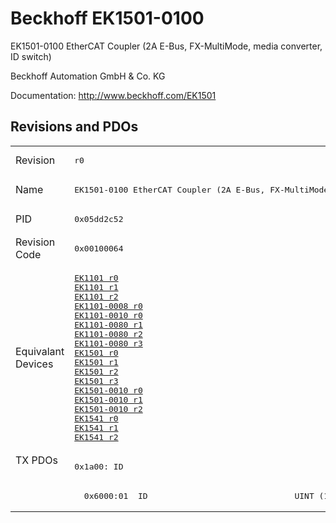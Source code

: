 # Beckhoff EK1501-0100

EK1501-0100 EtherCAT Coupler (2A E-Bus, FX-MultiMode, media converter, ID switch)

Beckhoff Automation GmbH & Co. KG

Documentation: <a href="http://www.beckhoff.com/EK1501">http://www.beckhoff.com/EK1501</a>

## Revisions and PDOs
<table>
<tr >
<td class="first">Revision</td>
<td ><pre>r0</pre></td>
</tr>
<tr >
<td class="first">Name</td>
<td ><pre>EK1501-0100 EtherCAT Coupler (2A E-Bus, FX-MultiMode, media converter, ID switch)</pre></td>
</tr>
<tr >
<td class="first">PID</td>
<td ><pre>0x05dd2c52</pre></td>
</tr>
<tr >
<td class="first">Revision Code</td>
<td ><pre>0x00100064</pre></td>
</tr>
<tr >
<td class="first">Equivalant Devices</td>
<td ><pre><a href="EK1101">EK1101 r0</a><br/><a href="EK1101">EK1101 r1</a><br/><a href="EK1101">EK1101 r2</a><br/><a href="EK1101-0008">EK1101-0008 r0</a><br/><a href="EK1101-0010">EK1101-0010 r0</a><br/><a href="EK1101-0080">EK1101-0080 r1</a><br/><a href="EK1101-0080">EK1101-0080 r2</a><br/><a href="EK1101-0080">EK1101-0080 r3</a><br/><a href="EK1501">EK1501 r0</a><br/><a href="EK1501">EK1501 r1</a><br/><a href="EK1501">EK1501 r2</a><br/><a href="EK1501">EK1501 r3</a><br/><a href="EK1501-0010">EK1501-0010 r0</a><br/><a href="EK1501-0010">EK1501-0010 r1</a><br/><a href="EK1501-0010">EK1501-0010 r2</a><br/><a href="EK1541">EK1541 r0</a><br/><a href="EK1541">EK1541 r1</a><br/><a href="EK1541">EK1541 r2</a></pre></td>
</tr>
<tr class="txpdo pdosection">
<td class="first" rowspan=2 valign=top>TX PDOs</td>
<td><pre>0x1a00: ID</pre></td>
<td></td>
</tr>
<tr class="txpdo">
<td ><pre>  0x6000:01  ID                              UINT (16 bits)</pre></td>
</tr>
</table>
